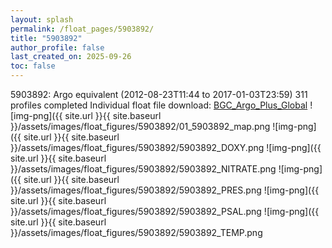 ```yaml
---
layout: splash
permalink: /float_pages/5903892/
title: "5903892"
author_profile: false
last_created_on: 2025-09-26
toc: false
---
```

 
5903892: Argo equivalent (2012-08-23T11:44 to 2017-01-03T23:59)
311 profiles completed
Individual float file download: [BGC_Argo_Plus_Global](https://ftp.soest.hawaii.edu/bgc_argo_plus/Individual_Floats/outliers_removed/5903892_Sprof_processed.nc)
![img-png]({{ site.url }}{{ site.baseurl }}/assets/images/float_figures/5903892/01_5903892_map.png
![img-png]({{ site.url }}{{ site.baseurl }}/assets/images/float_figures/5903892/5903892_DOXY.png
![img-png]({{ site.url }}{{ site.baseurl }}/assets/images/float_figures/5903892/5903892_NITRATE.png
![img-png]({{ site.url }}{{ site.baseurl }}/assets/images/float_figures/5903892/5903892_PRES.png
![img-png]({{ site.url }}{{ site.baseurl }}/assets/images/float_figures/5903892/5903892_PSAL.png
![img-png]({{ site.url }}{{ site.baseurl }}/assets/images/float_figures/5903892/5903892_TEMP.png

